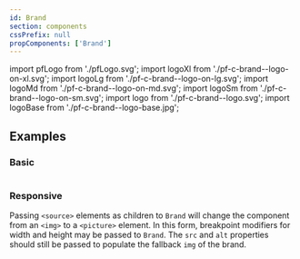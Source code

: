 ```yaml
---
id: Brand
section: components
cssPrefix: null
propComponents: ['Brand']
---
```


import pfLogo from './pfLogo.svg';
import logoXl from './pf-c-brand--logo-on-xl.svg';
import logoLg from './pf-c-brand--logo-on-lg.svg';
import logoMd from './pf-c-brand--logo-on-md.svg';
import logoSm from './pf-c-brand--logo-on-sm.svg';
import logo from './pf-c-brand--logo.svg';
import logoBase from './pf-c-brand--logo-base.jpg';

## Examples

### Basic

```ts file="./BrandBasic.tsx"
```

### Responsive

Passing `<source>` elements as children to `Brand` will change the component from an `<img>` to a `<picture>` element. In this form, breakpoint modifiers for width and height may be passed to `Brand`. The `src` and `alt` properties should still be passed to populate the fallback `img` of the brand.

```ts file="./BrandResponsive.tsx"
```
